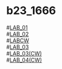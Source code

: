 # b23_1666
#[LAB_01](https://github.com/Sony-Dodla/b23_1666/blob/main/LAB_01.ipynb)<br>
#[LAB_02](https://github.com/Sony-Dodla/b23_1666/blob/main/LAB_02.ipynb)<br>
#[LABCW](https://github.com/Sony-Dodla/b23_1666/blob/main/LABCW.ipynb)<br>
#[LAB_03](https://github.com/Sony-Dodla/b23_1666/blob/main/LAB_03.ipynb)<br>
#[LAB_03(CW)](https://github.com/Sony-Dodla/b23_1666/blob/main/LAB3_CW.ipynb)<br>
#[LAB_04(CW)](https://github.com/Sony-Dodla/b23_1666/blob/main/LAB_04(CW).ipynb)<br>
